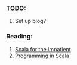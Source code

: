 ### TODO:

1. Set up blog?

### Reading:

1. [Scala for the Impatient](http://horstmann.com/scala/)
2. [Programming in Scala](http://www.artima.com/pins1ed/a-scalable-language.html)

